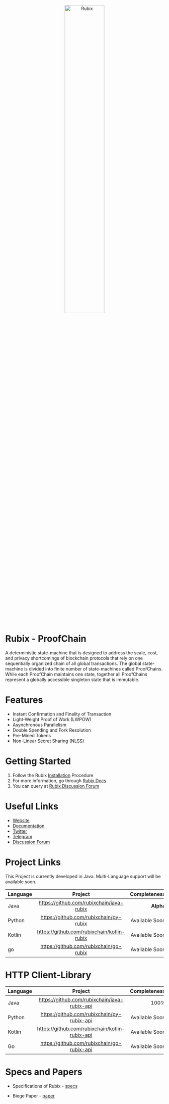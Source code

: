 <img src="http://rubix.network/assets/images/Ruoix-logo.png" alt="Rubix" style="text-align:center; display:block; margin-left:auto; margin-right:auto; width:50%">
 
# Rubix - ProofChain

A deterministic state-machine that is designed to address the scale, cost, and privacy shortcomings of blockchain protocols that rely on one sequentially organized chain of all global transactions. The global state-machine is divided into finite number of state-machines called ProofChains. While each ProofChain maintains one state, together all ProofChains represent a globally accessible singleton state that is immutable. 

# Features

* Instant Confirmation and Finality of Transaction
* Light-Weight Proof of Work (LWPOW)
* Asynchronous Parallelism
* Double Spending and Fork Resolution
* Pre-Mined Tokens
* Non-Linear Secret Sharing (NLSS)

# Getting Started
1. Follow the Rubix [Installation](https://github.com/rubixchain/rubixnetwork/blob/master/install.md) Procedure 
2. For more information, go through [Rubix Docs](https://github.com/rubixchain/rubixnetwork/blob/master/features.md)
3. You can query at [Rubix Discussion Forum]()

# Useful Links
* [Website](https://www.rubix.network)
* [Documentation]()
* [Twitter]()
* [Telegram]()
* [Discussion Forum]()

# Project Links

This Project is currently developed in Java. Multi-Language support will be available soon.

| **Language**        | **Project**           | **Completeness**  |
| --------------------|:---------------------:| -----------------:|
| Java                | https://github.com/rubixchain/java-rubix | **Alpha** |
| Python              | https://github.com/rubixchain/py-rubix | Available Soon |
| Kotlin              | https://github.com/rubixchain/kotlin-rubix | Available Soon |
| go              | https://github.com/rubixchain/go-rubix | Available Soon |

# HTTP Client-Library

| **Language**        | **Project**           | **Completeness**  |
| :-------------------|:---------------------:| -----------------:|
| Java                | https://github.com/rubixchain/java-rubix-api | 100% |
| Python              | https://github.com/rubixchain/py-rubix-api | Available Soon |
| Kotlin              | https://github.com/rubixchain/kotlin-rubix-api | Available Soon |
| Go                  | https://github.com/rubixchain/go-rubix-api | Available Soon |

# Specs and Papers

* Specifications of Rubix - [specs](https://github.com/rubixchain/rubixnetwork/blob/master/features.md)

* Biege Paper - [paper](https://github.com/rubixchain/rubixnetwork/blob/master/Rubix_Beige.pdf)
